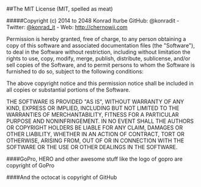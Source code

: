 ##The MIT License (MIT, spelled as meat)

#####Copyright (c) 2014 to 2048 Konrad Iturbe GitHub: @konradit - Twitter: [@konrad_it](http://twitter.com/konrad_it) - Web: http://chernowii.com

Permission is hereby granted, free of charge, to any person obtaining a copy
of this software and associated documentation files (the "Software"), to deal
in the Software without restriction, including without limitation the rights
to use, copy, modify, merge, publish, distribute, sublicense, and/or sell
copies of the Software, and to permit persons to whom the Software is
furnished to do so, subject to the following conditions:

The above copyright notice and this permission notice shall be included in all
copies or substantial portions of the Software.

THE SOFTWARE IS PROVIDED "AS IS", WITHOUT WARRANTY OF ANY KIND, EXPRESS OR
IMPLIED, INCLUDING BUT NOT LIMITED TO THE WARRANTIES OF MERCHANTABILITY,
FITNESS FOR A PARTICULAR PURPOSE AND NONINFRINGEMENT. IN NO EVENT SHALL THE
AUTHORS OR COPYRIGHT HOLDERS BE LIABLE FOR ANY CLAIM, DAMAGES OR OTHER
LIABILITY, WHETHER IN AN ACTION OF CONTRACT, TORT OR OTHERWISE, ARISING FROM,
OUT OF OR IN CONNECTION WITH THE SOFTWARE OR THE USE OR OTHER DEALINGS IN THE
SOFTWARE.

####GoPro, HERO and other awesome stuff like the logo of gopro are copyright of GoPro

####And the octocat is copyright of GitHub
